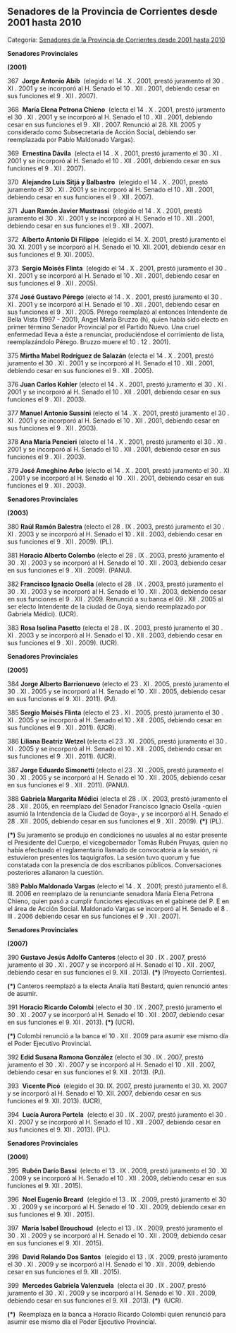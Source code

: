 ## Senadores de la Provincia de Corrientes desde 2001 hasta 2010

Categoría: [Senadores de la Provincia de Corrientes desde 2001 hasta 2010](http://descubrircorrientes.com.ar/2012/index.php/557-cronologias/cronologias-del-periodo-independiente/poder-legislativo-de-la-provincia-de-corrientes/integrantes-del-honorable-senado/senadores-de-la-provincia-de-corrientes-desde-2001-hasta-2011)

**Senadores Provinciales**

**(2001)**

367  **Jorge Antonio Abib**  (elegido el 14 . X . 2001, prestó juramento el 30 . XI . 2001 y se incorporó al H. Senado el 10 . XII . 2001, debiendo cesar en sus funciones el 9 . XII . 2007).

368  **María Elena Petrona Chieno**  (electa el 14 . X . 2001, prestó juramento el 30 . XI . 2001 y se incorporó al H. Senado el 10 . XII . 2001, debiendo cesar en sus funciones el 9 . XII . 2007. Renunció al 28. XII. 2005 y considerado como Subsecretaria de Acción Social, debiendo ser reemplazada por Pablo Maldonado Vargas).

369  **Ernestina Dávila**  (electa el 14 . X . 2001, prestó juramento el 30 . XI . 2001 y se incorporó al H. Senado el 10 . XII . 2001, debiendo cesar en sus funciones el 9 . XII . 2007).

370  **Alejandro Luis Sitjá y Balbastro**  (elegido el 14 . X . 2001, prestó juramento el 30 . XI . 2001 y se incorporó al H. Senado el 10 . XII . 2001, debiendo cesar en sus funciones el 9 . XII . 2007).

371  **Juan Ramón Javier Mustrassi**  (elegido el 14 . X . 2001, prestó juramento el 30 . XI . 2001 y se incorporó al H. Senado el 10 . XII . 2001, debiendo cesar en sus funciones el 9 . XII . 2007).

372  **Alberto Antonio Di Filippo**  (elegido el 14. X. 2001, prestó juramento el 30. XI. 2001 y se incorporó al H. Senado el 10. XII. 2001, debiendo cesar en sus funciones el 9. XII. 2005).

373  **Sergio Moisés Flinta**  (elegido el 14 . X . 2001, prestó juramento el 30 . XI . 2001 y se incorporó al H. Senado el 10 . XII . 2001, debiendo cesar en sus funciones el 9 . XII . 2005).

374 **José Gustavo Pérego** (electo el 14 . X . 2001, prestó juramento el 30 . XI . 2001 y se incorporó al H. Senado el 10 . XII . 2001, debiendo cesar en sus funciones el 9 . XII . 2005. Pérego reemplazó al entonces Intendente de Bella Vista (1997 - 2001), Angel María Bruzzo (h), quien había sido electo en primer término Senador Provincial por el Partido Nuevo. Una cruel enfermedad lleva a éste a renunciar, produciéndose el corrimiento de lista, reemplazándolo Pérego. Bruzzo muere el 10 . 12 . 2001).

375 **Mirtha Mabel Rodríguez de Salazán** (electa el 14 . X . 2001, prestó juramento el 30 . XI . 2001 y se incorporó al H. Senado el 10 . XII . 2001, debiendo cesar en sus funciones el 9 . XII . 2005).

376 **Juan Carlos Kohler** (electo el 14 . X . 2001, prestó juramento el 30 . XI . 2001 y se incorporó al H. Senado el 10 . XII . 2001, debiendo cesar en sus funciones el 9 . XII . 2003).

377 **Manuel Antonio Sussini** (electo el 14 . X . 2001, prestó juramento el 30 . XI . 2001 y se incorporó al H. Senado el 10 . XII . 2001, debiendo cesar en sus funciones el 9 . XII . 2003).

378 **Ana María Pencieri** (electo el 14 . X . 2001, prestó juramento el 30 . XI . 2001 y se incorporó al H. Senado el 10 . XII . 2001, debiendo cesar en sus funciones el 9 . XII . 2003).

379 **José Ameghino Arbo** (electo el 14 . X . 2001, prestó juramento el 30 . XI . 2001 y se incorporó al H. Senado el 10 . XII . 2001, debiendo cesar en sus funciones el 9 . XII . 2003).

**Senadores Provinciales**

**(2003)**

380 **Raúl Ramón Balestra** (electo el 28 . IX . 2003, prestó juramento el 30 . XI . 2003 y se incorporó al H. Senado el 10 . XII . 2003, debiendo cesar en sus funciones el 9 . XII . 2009). (PL).

381 **Horacio Alberto Colombo** (electo el 28 . IX . 2003, prestó juramento el 30 . XI . 2003 y se incorporó al H. Senado el 10 . XII . 2003, debiendo cesar en sus funciones el 9 . XII . 2009). (PANU).

382 **Francisco Ignacio Osella** (electo el 28 . IX . 2003, prestó juramento el 30 . XI . 2003 y se incorporó al H. Senado el 10 . XII . 2003, debiendo cesar en sus funciones el 9 . XII . 2009. Renunció a su banca el 09 . XII . 2005 al ser electo Intendente de la ciudad de Goya, siendo reemplazado por Gabriela Médici). (UCR).

383 **Rosa Isolina Pasetto** (electa el 28 . IX . 2003, prestó juramento el 30 . XI . 2003 y se incorporó al H. Senado el 10 . XII . 2003, debiendo cesar en sus funciones el 9 . XII . 2009). (UCR).

**Senadores Provinciales**

**(2005)**

384 **Jorge Alberto Barrionuevo** (electo el 23 . XI . 2005, prestó juramento el 30 . XI . 2005 y se incorporó al H. Senado el 10 . XII . 2005, debiendo cesar en sus funciones el 9. XII . 2011). (PJ).

385 **Sergio Moisés Flinta** (electo el 23 . XI . 2005, prestó juramento el 30 . XI . 2005 y se incorporó al H. Senado el 10 . XII . 2005, debiendo cesar en sus funciones el 9 . XII . 2011). (UCR).

386 **Liliana Beatriz Wetzel** (electa el 23 . XI . 2005, prestó juramento el 30 . XI . 2005 y se incorporó al H. Senado el 10 . XII . 2005, debiendo cesar en sus funciones el 9 . XII . 2011). (UCR).

387 **Jorge Eduardo Simonetti** (electo el 23 . XI . 2005, prestó juramento el 30 . XI . 2005 y se incorporó al H. Senado el 10 . XII . 2005, debiendo cesar en sus funciones el 9 . XII . 2011). (PANU).

388 **Gabriela Margarita Médici** (electa el 28 . IX . 2003, prestó juramento el 28 . XII . 2005, en reemplazo del Senador Francisco Ignacio Osella -quien asumió la Intendencia de la Ciudad de Goya-, y se incorporó al H. Senado el 28 . XII . 2005, debiendo cesar en sus funciones el 9 . XII . 2009). **(\*)** (PL).

**(\*)** Su juramento se produjo en condiciones no usuales al no estar presente el Presidente del Cuerpo, el vicegobernador Tomás Rubén Pruyas, quien no había efectuado el reglamentario llamado de convocatoria a la sesión, ni estuvieron presentes los taquígrafos. La sesión tuvo quorum y fue constatada con la presencia de dos escribanos públicos. Conversaciones posteriores allanaron la cuestión.

389 **Pablo Maldonado Vargas** (electo el 14 . X . 2001; prestó juramento el 8. III. 2006 en reemplazo de la renunciante senadora María Elena Petrona Chieno, quien pasó a cumplir funciones ejecutivas en el gabinete del P. E en el área de Acción Social. Maldonado Vargas se incorporó al H. Senado el 8 . III . 2006 debiendo cesar en sus funciones el 9 . XII . 2007).

**Senadores Provinciales**

**(2007)**

390 **Gustavo Jesús Adolfo Canteros** (electo el 30 . IX . 2007, prestó juramento el 30 . XI . 2007 y se incorporó al H. Senado el 10 . XII . 2007, debiendo cesar en sus funciones el 9. XII . 2013). **(\*)** (Proyecto Corrientes).

**(\*)** Canteros reemplazó a la electa Analía Itatí Bestard, quien renunció antes de asumir.

391 **Horacio Ricardo Colombi** (electo el 30 . IX . 2007, prestó juramento el 30 . XI . 2007 y se incorporó al H. Senado el 10 . XII . 2007, debiendo cesar en sus funciones el 9. XII . 2013). **(\*)** (UCR).

**(\*)** Colombi renunció a la banca el 10 . XII . 2009 para asumir ese mismo día el Poder Ejecutivo Provincial.

392 **Edid Susana Ramona González** (electo el 30 . IX . 2007, prestó juramento el 30 . XI . 2007 y se incorporó al H. Senado el 10 . XII . 2007, debiendo cesar en sus funciones el 9. XII . 2013). (PJ).

393  **Vicente Picó**  (elegido el 30. IX. 2007, prestó juramento el 30. XI. 2007 y se incorporó al H. Senado el 10. XII. 2007, debiendo cesar en sus funciones el 9. XII. 2013). (UCR),

394  **Lucía Aurora Portela**  (electo el 30 . IX . 2007, prestó juramento el 30 . XI . 2007 y se incorporó al H. Senado el 10 . XII . 2007, debiendo cesar en sus funciones el 9. XII . 2013). (PL).

**Senadores Provinciales**

**(2009)**

395  **Rubén Darío Bassi**  (electo el 13 . IX . 2009, prestó juramento el 30 . XI . 2009 y se incorporó al H. Senado el 10 . XII . 2009, debiendo cesar en sus funciones el 9. XII . 2015).

396  **Noel Eugenio Breard**  (elegido el 13 . IX . 2009, prestó juramento el 30 . XI . 2009 y se incorporó al H. Senado el 10 . XII . 2009, debiendo cesar en sus funciones el 9. XII . 2015).

397  **María Isabel Brouchoud**  (electo el 13 . IX . 2009, prestó juramento el 30 . XI . 2009 y se incorporó al H. Senado el 10 . XII . 2009, debiendo cesar en sus funciones el 9. XII . 2015).

398  **David Rolando Dos Santos**  (elegido el 13 . IX . 2009, prestó juramento el 30 . XI . 2009 y se incorporó al H. Senado el 10 . XII . 2009, debiendo cesar en sus funciones el 9. XII . 2015).

399  **Mercedes Gabriela Valenzuela**  (electa el 30 . IX . 2007, prestó juramento el 30 . XI . 2009 y se incorporó al H. Senado el 10 . XII . 2009, debiendo cesar en sus funciones el 9. XII . 2013). **(\*)**  (UCR).

**(\*)**  Reemplaza en la banca a Horacio Ricardo Colombi quien renunció para asumir ese mismo día el Poder Ejecutivo Provincial.